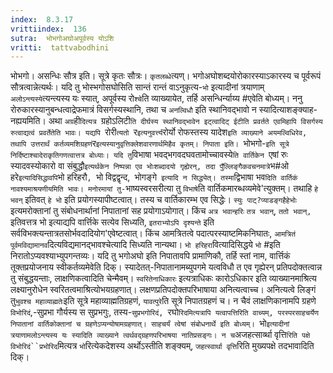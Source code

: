 ```yaml
---
index:  8.3.17
vrittiindex:  136
sutra:  भोभगोअघोअपूर्वस्य योऽशि
vritti:  tattvabodhini 
---
```


भोभगो। असन्धिः सौत्र इति। सूत्रे कृतः सौत्रः। `कृतलब्धे`त्यण्। भगोअघोशब्दयोरोकारस्याऽकारस्य च पूर्वरूपं सौत्रत्वान्नेत्यर्थः। यदि तु भोस्भगोसघोसिति सान्तं रान्तं वाऽनुकृत्य-`भो` इत्यादीनां त्रयाणाम् `अलोऽन्त्यस्ये`त्यन्त्यस्य यः स्यात्, अपूर्वस्य रो`श्चे`ति व्याख्यायेत, तर्हि असन्धिर्न्याय्य #एवेति बोध्यम्। ननु रोरुकारस्यानुबन्धत्वाद्रेफमात्रं विसर्गस्यस्थानि, तथा च `अनल्विधौ` इति स्थानिवद्भावो न स्यादित्याशङ्क्याह-नह्ययमिति। अथा `अग्र`ही`दित्यत्र `ग्रहोऽलिटी`ति दीर्घस्य स्थानिवद्भावेन इट्त्वादिट् ईटीति प्रवर्तते एवमिहापि विसर्गस्य रुत्वाद्यत्वं प्रवर्तेतेति भावः। यद्यपि `रोरी`त्यतो `र` इत्यनुवर्त्त्य `रोर्यो रोफस्तस्य यादेश` इति व्याख्याने अयमल्विधिरेव, तथापि उत्तरार्थं कर्तव्यमशिग्रहणं `र`इत्यस्यानुवृत्तिक्लेशवारणार्थमिहैव कृतम्। निपाता इति। `भोभगो-` इति सूत्रे निर्दिष्टाश्चादेराकृतिगणत्वात्तत्र बोध्याः। यदि तु `विभाषा भवद्भगवदघवतामोच्चावस्ये`ति वार्तिकेन `एषां रुः स्यादवस्योकारो वा संबुद्धौ` इत्यर्थकेन निष्पन्ना एव भोःशब्दादयो गृह्येरन्, तदा पुँल्लिङ्गैकवचनमात्रे `भ#ओ हरे` इत्यादिसिद्धावपि `भो हरिहरौ`, `भो विद्वद्वृन्द,` `भोगङ्गे` इत्यादि न सिद्ध्येत्। तस्मा`द्विभाषा भव`दिति वार्तिकं नावश्यमाश्रयणीयमिति भावः। मनोरमायां तु-`भाष्यस्वरसरीत्या तु `विभाषे`ति वार्तिकमारब्धव्यमेवे'त्युक्तम्। तथाहि `हे भवन्` इतिवत् `हे भो` इति प्रयोगस्यापीष्टत्वात्। तस्य च वार्तिकारम्भ एव सिद्धेः। `स्युः पाट्?प्याडङ्गहैहेभोः` इत्यमरोक्तानां तु संबोधनार्थानां निपातानां सह प्रयोगाऽयोगात्। किंच `अत्र भवान्हरिः` `तत्र भवान्`, `ततो भवान्,` इतिवत्तत्र भो इत्याद्यपि वार्त्तिके सत्येव सिध्यति, `इतराभ्योऽपि दृश्यन्ते` इति सर्वविभक्त्यन्तात्रतसोर्भवदादियोग'एवेष्टत्वात्। किंच आमत्रितत्वे पदात्परस्याष्टमिकनिघातः, `आमत्रितं पूर्वमविद्यामानव`दित्यविद्यमानद्भावश्चेत्यादि सिध्यति नान्यथा। `भो हरिहरा`वित्यादिसिद्धये `भो` #इति निरातोऽप्यवश्याभ्युपगन्तव्यः। यदि तु भगोअघो इति निपातावपि प्रामाणिकौ, तर्हि स्तां नाम, वार्त्तिकं तूक्तप्रयोजनाय स्वीकर्तव्यमेवेति दिक्। स्यादेतत्-निपातानामब्युपगमे यत्वविधौ त एव गृह्येरन् प्रतिपदोक्तत्वान्न तु संबुद्धयन्ताः, लाक्षणिकत्वादिति चेन्मैवम्। `स्वरितेनाधिकारः` इत्यत्राधिकः कारोऽधिकार इति व्याख्यानमाश्रित्य लक्ष्यानुरोधेन स्वरितत्वमाश्रित्योभयग्रहणात्। लक्षणप्रतिपदोक्तपरिभाषाया अनित्यत्वाच्च। अनित्यत्वे लिङ्गं तु`भुवश्च महाव्याह्मतेः`इति सूत्रे महाव्याह्मतिग्रहणं, `यावत्पुरे`ति सूत्रे निपातग्रहणं च। न चैवं लाक्षणिकानामपि ग्रहणे `विभोरिदं`,-सुप्रभा गौर्यस्य स सुप्रभगुः, तस्य-`सुप्रभगोरिदं, `रघो`रिदमित्यत्रापि यत्वापत्तिरिति वाच्यम्, परस्परसाहचर्येण निपातानां वार्तिकोक्तानां च ग्रहणेऽप्यन्योषामग्रहणात्। साहचर्यं त्वेषां संबोधनार्थे इति बोध्यम्। `भो` इत्यादीनां त्रयाणामलोऽन्त्यस्य यः स्यादिति व्याख्याने त्वर्थवद्ग्रहणपरिभाषया नातिप्रसङ्गः। न च `अजहत्सार्व्था वृत्ति`रिति पक्षे विभोरिदं``प्रभोरिद`मित्यत्र `भो`रित्येकदेशस्य अर्थोऽस्तीति शङ्क्यम्, `जहत्स्वार्था वृत्ति`रिति मुख्यपक्षे तदभावादिति दिक्। 

